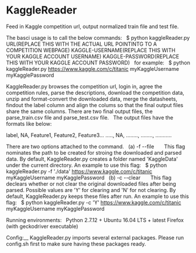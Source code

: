 # KaggleReader
Feed in Kaggle competition url, output normalized train file and test file.  

The basci usage is to call the below commands:  
$ python kaggleReader.py URL(REPLACE THIS WITH THE ACTUAL URL POINTINTG TO A COMPETITION WEBPAGE) KAGGLE-USERNAME(REPLACE THIS WITH YOUR KAGGLE ACCOUNT USERNAME) KAGGLE-PASSWORD(REPLACE THIS WITH YOUR KAGGLE ACCOUNT PASSWORD)  
for example:  
$ python kaggleReader.py https://www.kaggle.com/c/titanic myKaggleUsername myKagglePassword  

KaggleReader.py browses the competition url, login in, agree the competition rules, parse the descriptions, download the competition data, unzip and format-convert the downloaded data, merge the datasheets, findout the label column and align the colums so that the final output files share the same columns. There are two final output files, the parse_train.csv file and parse_test.csv file.  
The output files have the formats like below:  

label, NA, Feature1, Feature2, Feature3... 
....., NA, ........, ........, ...........  

There are two options attached to the command.  
(a) -f --file  
    This flag nominates the path to be created for stroing the downloaded and parsed data. By default, KaggleReader.py creates a folder named 'KaggleData' under the current directory. An example to use this flag:  
    $ python kaggleReader.py -f './data' https://www.kaggle.com/c/titanic myKaggleUsername myKagglePassword  
(b) -c --clear  
    This flag declears whether or not clear the original downloaded files after being parsed. Possible values are 'Y' for clearing and 'N' for not clearing. By default, KaggleReader.py keeps these files after run. An example to use this flag:  
    $ python kaggleReader.py -c 'Y' https://www.kaggle.com/c/titanic myKaggleUsername myKagglePassword  

Running environments:  
Python 2.7.12 + Ubuntu 16.04 LTS + latest Firefox (with geckodriver executable)  

Config:__
KaggleReader.py imports several external packages. Please run config.sh first to make sure having these packages ready. 
